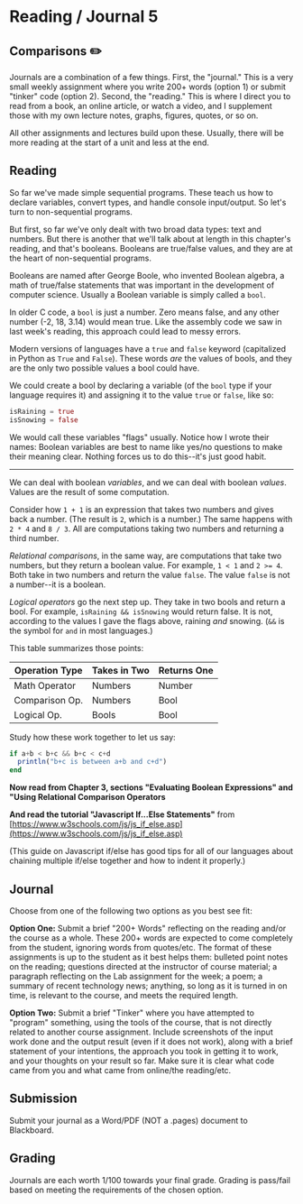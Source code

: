 # Reading / Journal 5

## Comparisons ✏️

Journals are a combination of a few things. First, the "journal." This is a very small weekly assignment where you write 200+ words (option 1) or submit  "tinker" code (option 2). Second, the "reading." This is where I direct you to read from a book, an online article, or watch a video, and I supplement those with my own lecture notes, graphs, figures, quotes, or so on.

All other assignments and lectures build upon these. Usually, there will be more reading at the start of a unit and less at the end.

## Reading

So far we've made simple sequential programs. These teach us how to declare variables, convert types, and handle console input/output. So let's turn to non-sequential programs.

But first, so far we've only dealt with two broad data types: text and numbers. But there is another that we'll talk about at length in this chapter's reading, and that's booleans. Booleans are true/false values, and they are at the heart of non-sequential programs.

Booleans are named after George Boole, who invented Boolean algebra, a math of true/false statements that was important in the development of computer science. Usually a Boolean variable is simply called a `bool`.

In older C code, a `bool` is just a number. Zero means false, and any other number (-2, 18, 3.14) would mean true. Like the assembly code we saw in last week's reading, this approach could lead to messy errors.

Modern versions of languages have a `true` and `false` keyword (capitalized in Python as `True` and `False`). These words *are* the values of bools, and they are the only two possible values a bool could have.

We could create a bool by declaring a variable (of the `bool` type if your language requires it) and assigning it to the value `true` or `false`, like so:

```julia
isRaining = true
isSnowing = false
```

We would call these variables "flags" usually. Notice how I wrote their names: Boolean variables are best to name like yes/no questions to make their meaning clear. Nothing forces us to do this--it's just good habit.

---

We can deal with boolean *variables*, and we can deal with boolean *values*. Values are the result of some computation.

Consider how `1 + 1` is an expression that takes two numbers and gives back a number. (The result is `2`, which is a number.) The same happens with `2 * 4` and `8 / 3`. All are computations taking two numbers and returning a third number.

*Relational comparisons*, in the same way, are computations that take two numbers, but they return a boolean value. For example, `1 < 1` and `2 >= 4`. Both take in two numbers and return the value `false`. The value `false` is not a number--it is a boolean.

*Logical operators* go the next step up. They take in two bools and return a bool. For example, `isRaining && isSnowing` would return false. It is not, according to the values I gave the flags above, raining *and* snowing. (`&&` is the symbol for `and` in most languages.)

This table summarizes those points:

 Operation Type | Takes in Two | Returns One 
----------------|--------------|-------------
 Math Operator  | Numbers      | Number
 Comparison Op. | Numbers      | Bool
 Logical Op.    | Bools        | Bool

Study how these work together to let us say:

```julia
if a+b < b+c && b+c < c+d
  println("b+c is between a+b and c+d")
end
```

**Now read from Chapter 3, sections "Evaluating Boolean Expressions" and "Using Relational Comparison Operators**

**And read the tutorial "Javascript If...Else Statements"** from [https://www.w3schools.com/js/js_if_else.asp](https://www.w3schools.com/js/js_if_else.asp)

(This guide on Javascript if/else has good tips for all of our languages about chaining multiple if/else together and how to indent it properly.)

## Journal

Choose from one of the following two options as you best see fit:

**Option One:** Submit a brief "200+ Words" reflecting on the reading and/or the course as a whole. These 200+ words are expected to come completely from the student, ignoring words from quotes/etc. The format of these assignments is up to the student as it best helps them: bulleted point notes on the reading; questions directed at the instructor of course material; a paragraph reflecting on the Lab assignment for the week; a poem; a summary of recent technology news; anything, so long as it is turned in on time, is relevant to the course, and meets the required length. 

**Option Two:** Submit a brief "Tinker" where you have attempted to "program" something, using the tools of the course, that is not directly related to another course assignment. Include screenshots of the input work done and the output result (even if it does not work), along with a brief statement of your intentions, the approach you took in getting it to work, and your thoughts on your result so far. Make sure it is clear what code came from you and what came from online/the reading/etc.

## Submission

Submit your journal as a Word/PDF (NOT a .pages) document to Blackboard.

## Grading

Journals are each worth 1/100 towards your final grade. Grading is pass/fail based on meeting the requirements of the chosen option.